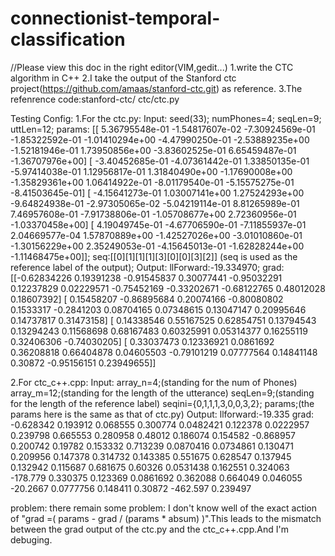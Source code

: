# connectionist-temporal-classification
//Please view this doc in the right editor(VIM,gedit...)
1.write the CTC algorithm in C++
2.I take the output of the Stanford ctc project(https://github.com/amaas/stanford-ctc.git) as reference.
3.The refenrence code:stanford-ctc/ ctc/ctc.py

Testing Config:
1.For the ctc.py:
  Input:
      seed(33);
      numPhones=4;
      seqLen=9;
      uttLen=12;
      params:
      [[  5.36795548e-01  -1.54817607e-02  -7.30924569e-01  -1.85322592e-01
         -1.01410294e+00  -4.47990250e-01  -2.53889235e+00  -1.52181946e-01
          1.73950856e+00  -3.83602525e-01   6.65459487e-01  -1.36707976e+00]
       [ -3.40452685e-01  -4.07361442e-01   1.33850135e-01  -5.97414038e-01
          1.12956817e-01   1.31840490e+00  -1.17690008e+00  -1.35829361e+00
          1.06414922e-01  -8.01179540e-01  -5.15575275e-01  -8.41503645e-01]
       [ -4.15641273e-01   1.03007141e+00   1.27524293e+00  -9.64824938e-01
         -2.97305065e-02  -5.04219114e-01   8.81265989e-01   7.46957608e-01
         -7.91738806e-01  -1.05708677e+00   2.72360956e-01  -1.03370458e+00]
       [  4.19049745e-01  -4.67706590e-01  -7.11855937e-01   2.04669577e-04
          1.57870889e+00  -1.42527026e+00  -3.01010860e-01  -1.30156229e+00
          2.35249053e-01  -4.15645013e-01  -1.62828244e+00  -1.11468475e+00]];
      seq:[[0][1][1][1][3][0][0][3][2]] (seq is used as the reference label of the output);
  Output:
      llForward:-19.334970;
      grad:
      [[-0.62834226  0.19391238 -0.91545837  0.30077441 -0.95032291  0.12237829
         0.02229571 -0.75452169 -0.33202671 -0.68122765  0.48012028  0.18607392]
       [ 0.15458207 -0.86895684  0.20074166 -0.80080802  0.1533317  -0.2841203
         0.08704165  0.07348615  0.13047147  0.20995646  0.14737817  0.31473158]
       [ 0.14338546  0.55167525  0.62854751  0.13794543  0.13294243  0.11568698
         0.68167483  0.60325991  0.05314377  0.16255119  0.32406306 -0.74030205]
       [ 0.33037473  0.12336921  0.0861692   0.36208818  0.66404878  0.04605503
        -0.79101219  0.07777564  0.14841148  0.30872    -0.95156151  0.23949655]]
        
2.For ctc_c++.cpp:
    Input:
      array_n=4;(standing for the num of Phones)
      array_m=12;(standing for the length of the utterance)
      seqLen=9;(standing for the length of the reference label)
      seqini={0,1,1,1,3,0,0,3,2};
      params;(the params here is the same as that of ctc.py)
    Output:
    llforward:-19.335
    grad:
    -0.628342 0.193912 0.068555 0.300774 0.0482421 0.122378 0.0222957 0.239798 0.665553 0.280958 0.48012 0.186074 
     0.154582 -0.868957 0.200742 0.19782 0.153332 0.713239 0.0870416 0.0734861 0.130471 0.209956 0.147378 0.314732 
     0.143385 0.551675 0.628547 0.137945 0.132942 0.115687 0.681675 0.60326 0.0531438 0.162551 0.324063 -178.779 
     0.330375 0.123369 0.0861692 0.362088 0.664049 0.046055 -20.2667 0.0777756 0.148411 0.30872 -462.597 0.239497 

problem:
there remain some problem:
I don't know well of the exact action of "grad =( params - grad / (params * absum) )".This leads to the mismatch between the grad output of
the ctc.py and the ctc_c++.cpp.And I'm debuging.
